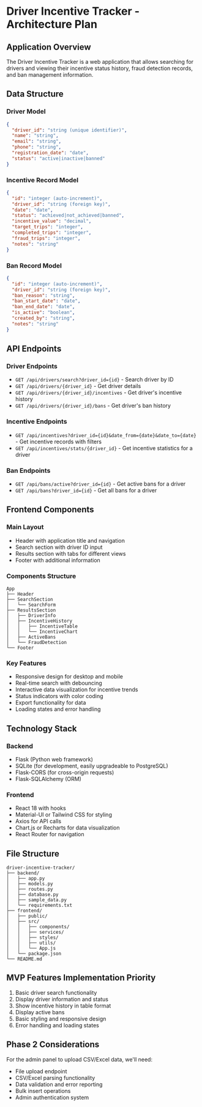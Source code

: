 # Driver Incentive Tracker - Architecture Plan

## Application Overview

The Driver Incentive Tracker is a web application that allows searching for drivers and viewing their incentive status history, fraud detection records, and ban management information.

## Data Structure

### Driver Model
```json
{
  "driver_id": "string (unique identifier)",
  "name": "string",
  "email": "string",
  "phone": "string",
  "registration_date": "date",
  "status": "active|inactive|banned"
}
```

### Incentive Record Model
```json
{
  "id": "integer (auto-increment)",
  "driver_id": "string (foreign key)",
  "date": "date",
  "status": "achieved|not_achieved|banned",
  "incentive_value": "decimal",
  "target_trips": "integer",
  "completed_trips": "integer",
  "fraud_trips": "integer",
  "notes": "string"
}
```

### Ban Record Model
```json
{
  "id": "integer (auto-increment)",
  "driver_id": "string (foreign key)",
  "ban_reason": "string",
  "ban_start_date": "date",
  "ban_end_date": "date",
  "is_active": "boolean",
  "created_by": "string",
  "notes": "string"
}
```

## API Endpoints

### Driver Endpoints
- `GET /api/drivers/search?driver_id={id}` - Search driver by ID
- `GET /api/drivers/{driver_id}` - Get driver details
- `GET /api/drivers/{driver_id}/incentives` - Get driver's incentive history
- `GET /api/drivers/{driver_id}/bans` - Get driver's ban history

### Incentive Endpoints
- `GET /api/incentives?driver_id={id}&date_from={date}&date_to={date}` - Get incentive records with filters
- `GET /api/incentives/stats/{driver_id}` - Get incentive statistics for a driver

### Ban Endpoints
- `GET /api/bans/active?driver_id={id}` - Get active bans for a driver
- `GET /api/bans?driver_id={id}` - Get all bans for a driver

## Frontend Components

### Main Layout
- Header with application title and navigation
- Search section with driver ID input
- Results section with tabs for different views
- Footer with additional information

### Components Structure
```
App
├── Header
├── SearchSection
│   └── SearchForm
├── ResultsSection
│   ├── DriverInfo
│   ├── IncentiveHistory
│   │   ├── IncentiveTable
│   │   └── IncentiveChart
│   ├── ActiveBans
│   └── FraudDetection
└── Footer
```

### Key Features
- Responsive design for desktop and mobile
- Real-time search with debouncing
- Interactive data visualization for incentive trends
- Status indicators with color coding
- Export functionality for data
- Loading states and error handling

## Technology Stack

### Backend
- Flask (Python web framework)
- SQLite (for development, easily upgradeable to PostgreSQL)
- Flask-CORS (for cross-origin requests)
- Flask-SQLAlchemy (ORM)

### Frontend
- React 18 with hooks
- Material-UI or Tailwind CSS for styling
- Axios for API calls
- Chart.js or Recharts for data visualization
- React Router for navigation

## File Structure

```
driver-incentive-tracker/
├── backend/
│   ├── app.py
│   ├── models.py
│   ├── routes.py
│   ├── database.py
│   ├── sample_data.py
│   └── requirements.txt
├── frontend/
│   ├── public/
│   ├── src/
│   │   ├── components/
│   │   ├── services/
│   │   ├── styles/
│   │   ├── utils/
│   │   └── App.js
│   └── package.json
└── README.md
```

## MVP Features Implementation Priority

1. Basic driver search functionality
2. Display driver information and status
3. Show incentive history in table format
4. Display active bans
5. Basic styling and responsive design
6. Error handling and loading states

## Phase 2 Considerations

For the admin panel to upload CSV/Excel data, we'll need:
- File upload endpoint
- CSV/Excel parsing functionality
- Data validation and error reporting
- Bulk insert operations
- Admin authentication system

